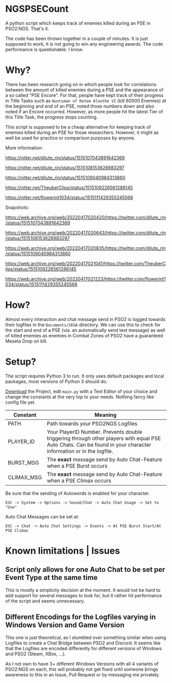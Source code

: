 # NGSPSECount
A python script which keeps track of enemies killed during an PSE in PSO2:NGS. That's it.

The code has been thrown together in a couple of minutes. It is just supposed to work, it is not going to win any engineering awards. The code performance is questionable. I know.

# Why?

There has been research going on in which people look for correlations between the amount of killed enemies during a PSE and the appearance of a so called "PSE Encore". For that, people have kept track of their progress in Title Tasks such as `Huntsman of Retem Alnothe VI` (kill 60000 Enemies) at the beginning and end of an PSE, noted those numbers down and also noted if an Encore occurred. However, as more people hit the latest Tier of this Title Task, the progress stops counting.

This script is supposed to be a cheap alternative for keeping track of enemies killed during an PSE for those researchers. However, it might as well be used for practice or comparison purposes by anyone.

More information:

https://nitter.net/dilute_rin/status/1515107043891642369

https://nitter.net/dilute_rin/status/1515108153628983297

https://nitter.net/dilute_rin/status/1515109040984313860

https://nitter.net/TheuberClips/status/1515109226561286145

https://nitter.net/flowerint1034/status/1515111429355245568

Snapshots:

https://web.archive.org/web/20220417020420/https://twitter.com/dilute_rin/status/1515107043891642369

https://web.archive.org/web/20220417020643/https://twitter.com/dilute_rin/status/1515108153628983297

https://web.archive.org/web/20220417020835/https://twitter.com/dilute_rin/status/1515109040984313860

https://web.archive.org/web/20220417021041/https://twitter.com/TheuberClips/status/1515109226561286145

https://web.archive.org/web/20220417021223/https://twitter.com/flowerint1034/status/1515111429355245568

# How?

Almost every interaction and chat message send in PSO2 is logged towards their logfiles in the `Documents/SEGA` directory. We can use this to check for the start and end of a PSE (via. an automatically send text message) as well of killed enemies as enemies in Combat Zones of PSO2 have a guaranteed Meseta Drop on kill.

# Setup?

The script requires Python 3 to run. It only uses default packages and local packages, most versions of Python 3 should do.

[Download](https://github.com/PureFallen/NGSPSECount/archive/refs/heads/main.zip) the Project, edit `main.py` with a Text Editor of your choice and change the constants at the very top to your needs. Nothing fancy like config file yet.

| Constant   | Meaning                                                                                                                                                         |
|------------|-----------------------------------------------------------------------------------------------------------------------------------------------------------------|
| PATH       | Path towards your PSO2NGS Logfiles                                                                                                                              |
| PLAYER_ID  | Your PlayerID Number. Prevents double triggering through other players with equal PSE Auto Chats. Can be found in your character information or in the logfile. |
| BURST_MSG  | The **exact** message send by Auto Chat-Feature when a PSE Burst occurs                                                                                         |
| CLIMAX_MSG | The **exact** message send by Auto Chat-Feature when a PSE Climax occurs                                                                                        |

Be sure that the sending of Autowords is enabled for your character.

`ESC -> System -> Options -> Sound/Chat -> Auto Chat Usage -> Set to "Use"`

Auto Chat Messages can be set at:

`ESC -> Chat -> Auto Chat Settings -> Events -> At PSE Burst Start/At PSE Climax`

# Known limitations | Issues

## Script only allows for one Auto Chat to be set per Event Type at the same time

This is mostly a simplicity decision at the moment. It would not be hard to add support for several messages to look for, but it rather hit performance of the script and seems unnecessary.

## Different Encodings for the Logfiles varying in Windows Version and Game Version

This one is just theoretical, as I stumbled over something similar when using Logfiles to create a Chat Bridge between PSO2 and Discord. It seems like that the Logfiles are encoded differently for different versions of Windows and PSO2 (Steam, XBox, ...).

As I not own to have 3+ different Windows Versions with all 4 variants of PSO2:NGS on each, this will probably not get fixed until someone brings awareness to this in an Issue, Pull Request or by messaging me privately.